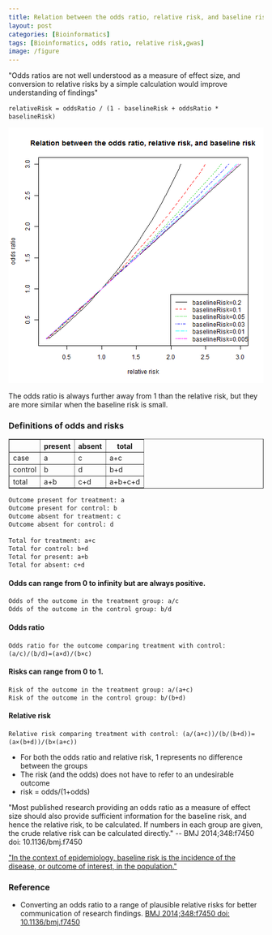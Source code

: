 ```yaml
---
title: Relation between the odds ratio, relative risk, and baseline risk
layout: post
categories: [Bioinformatics]
tags: [Bioinformatics, odds ratio, relative risk,gwas]
image: /figure
---
```



"Odds ratios are not well understood as a measure of effect size, and conversion to relative risks by a simple calculation would improve understanding of findings"    

```
relativeRisk = oddsRatio / (1 - baselineRisk + oddsRatio * baselineRisk)
```

![plot of chunk orvsrr](figure/orvsrr.png) 


The odds ratio is always further away from 1 than the relative risk, but they are more similar when the baseline risk is small.   


### Definitions of odds and risks

<!-- html table generated in R 3.0.3 by xtable 1.7-3 package -->
<!-- Wed Apr 30 17:17:56 2014 -->
<TABLE border=1>
<TR> <TH>  </TH> <TH> present </TH> <TH> absent </TH> <TH> total </TH>  </TR>
  <TR> <TD> case </TD> <TD> a </TD> <TD> c </TD> <TD> a+c </TD> </TR>
  <TR> <TD> control </TD> <TD> b </TD> <TD> d </TD> <TD> b+d </TD> </TR>
  <TR> <TD> total </TD> <TD> a+b </TD> <TD> c+d </TD> <TD> a+b+c+d </TD> </TR>
   </TABLE>


     
```
Outcome present for treatment: a
Outcome present for control: b
Outcome absent for treatment: c
Outcome absent for control: d

Total for treatment: a+c
Total for control: b+d
Total for present: a+b
Total for absent: c+d
```

#### Odds can range from 0 to infinity but are always positive.   

```
Odds of the outcome in the treatment group: a/c
Odds of the outcome in the control group: b/d
```

#### Odds ratio

```
Odds ratio for the outcome comparing treatment with control: (a/c)/(b/d)=(a×d)/(b×c)
```

#### Risks can range from 0 to 1.    

```
Risk of the outcome in the treatment group: a/(a+c)
Risk of the outcome in the control group: b/(b+d)
```

#### Relative risk

```
Relative risk comparing treatment with control: (a/(a+c))/(b/(b+d))=(a×(b+d))/(b×(a+c))
```

* For both the odds ratio and relative risk, 1 represents no difference between the groups
* The risk (and the odds) does not have to refer to an undesirable outcome
* risk = odds/(1+odds)

"Most published research providing an odds ratio as a measure of effect size should also provide sufficient information for the baseline risk, and hence the relative risk, to be calculated. If numbers in each group are given, the crude relative risk can be calculated directly." -- BMJ 2014;348:f7450 doi: 10.1136/bmj.f7450    

["In the context of epidemiology, baseline risk is the incidence of the disease, or outcome of interest, in the population."](http://stats.stackexchange.com/questions/29535/what-is-background-risk-or-baseline-risk)

### Reference

* Converting an odds ratio to a range of plausible relative risks for better communication of research findings. [BMJ 2014;348:f7450 doi: 10.1136/bmj.f7450](http://www.bmj.com/content/348/bmj.f7450)


